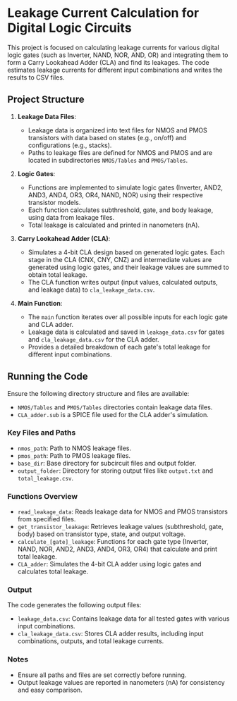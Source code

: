 # Leakage Current Calculation for Digital Logic Circuits

This project is focused on calculating leakage currents for various digital logic gates (such as Inverter, NAND, NOR, AND, OR) and integrating them to form a Carry Lookahead Adder (CLA) and find its leakages. The code estimates leakage currents for different input combinations and writes the results to CSV files.

## Project Structure

1. **Leakage Data Files**:
   - Leakage data is organized into text files for NMOS and PMOS transistors with data based on states (e.g., on/off) and configurations (e.g., stacks).
   - Paths to leakage files are defined for NMOS and PMOS and are located in subdirectories `NMOS/Tables` and `PMOS/Tables`.

2. **Logic Gates**:
   - Functions are implemented to simulate logic gates (Inverter, AND2, AND3, AND4, OR3, OR4, NAND, NOR) using their respective transistor models.
   - Each function calculates subthreshold, gate, and body leakage, using data from leakage files.
   - Total leakage is calculated and printed in nanometers (nA).

3. **Carry Lookahead Adder (CLA)**:
   - Simulates a 4-bit CLA design based on generated logic gates.
   Each stage in the CLA (CNX, CNY, CNZ) and intermediate values are generated using logic gates, and their leakage values are summed to obtain total leakage.
   - The CLA function writes output (input values, calculated outputs, and leakage data) to `cla_leakage_data.csv`.

4. **Main Function**:
   - The `main` function iterates over all possible inputs for each logic gate and CLA adder.
   - Leakage data is calculated and saved in `leakage_data.csv` for gates and `cla_leakage_data.csv` for the CLA adder.
   - Provides a detailed breakdown of each gate's total leakage for different input combinations.

## Running the Code

Ensure the following directory structure and files are available:
   - `NMOS/Tables` and `PMOS/Tables` directories contain leakage data files.
   - `CLA_adder.sub` is a SPICE file used for the CLA adder's simulation.

### Key Files and Paths
- `nmos_path`: Path to NMOS leakage files.
- `pmos_path`: Path to PMOS leakage files.
- `base_dir`: Base directory for subcircuit files and output folder.
- `output_folder`: Directory for storing output files like `output.txt` and `total_leakage.csv`.

### Functions Overview
- `read_leakage_data`: Reads leakage data for NMOS and PMOS transistors from specified files.
- `get_transistor_leakage`: Retrieves leakage values (subthreshold, gate, body) based on transistor type, state, and output voltage.
- `calculate_[gate]_leakage`: Functions for each gate type (Inverter, NAND, NOR, AND2, AND3, AND4, OR3, OR4) that calculate and print total leakage.
- `CLA_adder`: Simulates the 4-bit CLA adder using logic gates and calculates total leakage.

### Output
The code generates the following output files:
- `leakage_data.csv`: Contains leakage data for all tested gates with various input combinations.
- `cla_leakage_data.csv`: Stores CLA adder results, including input combinations, outputs, and total leakage currents.

### Notes
- Ensure all paths and files are set correctly before running.
- Output leakage values are reported in nanometers (nA) for consistency and easy comparison.
